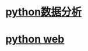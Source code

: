 # [python数据分析](http://road.yuketang.net/road_to_python_data.html)

# [python web](http://road.yuketang.net/road_to_python_web.html)